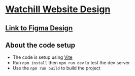 # [Watchill Website Design](#about-the-code-setup)

## [Link to Figma Design](https://www.figma.com/file/liNg2dg3xyXmhfyJffAAii/Watchill?type=design&node-id=0-1&mode=design&t=91osldOBABKYC6eW-0)

## About the code setup

- The code is setup using [Vite](https://vitejs.dev/)
- Run `npm install` then `npm run dev` to test the dev server
- Use the `npm run build` to build the project
